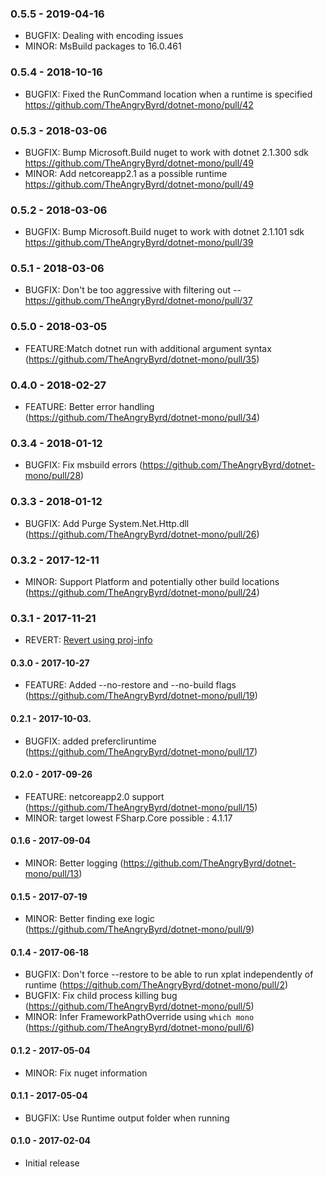 
### 0.5.5 - 2019-04-16
* BUGFIX: Dealing with encoding issues
* MINOR: MsBuild packages to 16.0.461

### 0.5.4 - 2018-10-16
* BUGFIX: Fixed the RunCommand location when a runtime is specified https://github.com/TheAngryByrd/dotnet-mono/pull/42

### 0.5.3 - 2018-03-06
* BUGFIX: Bump Microsoft.Build nuget to work with dotnet 2.1.300 sdk https://github.com/TheAngryByrd/dotnet-mono/pull/49
* MINOR: Add netcoreapp2.1 as a possible runtime https://github.com/TheAngryByrd/dotnet-mono/pull/49

### 0.5.2 - 2018-03-06
* BUGFIX: Bump Microsoft.Build nuget to work with dotnet 2.1.101 sdk https://github.com/TheAngryByrd/dotnet-mono/pull/39

### 0.5.1 - 2018-03-06
* BUGFIX: Don't be too aggressive with filtering out -- https://github.com/TheAngryByrd/dotnet-mono/pull/37

### 0.5.0 - 2018-03-05
* FEATURE:Match dotnet run with additional argument syntax (https://github.com/TheAngryByrd/dotnet-mono/pull/35)

### 0.4.0 - 2018-02-27
* FEATURE: Better error handling (https://github.com/TheAngryByrd/dotnet-mono/pull/34)

### 0.3.4 - 2018-01-12
* BUGFIX: Fix msbuild errors (https://github.com/TheAngryByrd/dotnet-mono/pull/28)

### 0.3.3 - 2018-01-12
* BUGFIX: Add Purge System.Net.Http.dll (https://github.com/TheAngryByrd/dotnet-mono/pull/26)

### 0.3.2 - 2017-12-11
* MINOR: Support Platform and potentially other build locations (https://github.com/TheAngryByrd/dotnet-mono/pull/24)

### 0.3.1 - 2017-11-21
* REVERT: [Revert using proj-info](https://github.com/TheAngryByrd/dotnet-mono/pull/21)

#### 0.3.0 - 2017-10-27
* FEATURE: Added --no-restore and --no-build flags (https://github.com/TheAngryByrd/dotnet-mono/pull/19)

#### 0.2.1 - 2017-10-03.
* BUGFIX: added prefercliruntime (https://github.com/TheAngryByrd/dotnet-mono/pull/17)

#### 0.2.0 - 2017-09-26
* FEATURE: netcoreapp2.0 support (https://github.com/TheAngryByrd/dotnet-mono/pull/15)
* MINOR: target lowest FSharp.Core possible : 4.1.17

#### 0.1.6 - 2017-09-04
* MINOR: Better logging (https://github.com/TheAngryByrd/dotnet-mono/pull/13)

#### 0.1.5 - 2017-07-19
* MINOR: Better finding exe logic (https://github.com/TheAngryByrd/dotnet-mono/pull/9)

#### 0.1.4 - 2017-06-18
* BUGFIX: Don't force --restore to be able to run xplat independently of runtime (https://github.com/TheAngryByrd/dotnet-mono/pull/2)
* BUGFIX: Fix child process killing bug (https://github.com/TheAngryByrd/dotnet-mono/pull/5)
* MINOR: Infer FrameworkPathOverride using `which mono` (https://github.com/TheAngryByrd/dotnet-mono/pull/6)

#### 0.1.2 - 2017-05-04
* MINOR: Fix nuget information

#### 0.1.1 - 2017-05-04
* BUGFIX: Use Runtime output folder when running

#### 0.1.0 - 2017-02-04
* Initial release